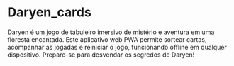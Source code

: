 # Daryen_cards
Daryen é um jogo de tabuleiro imersivo de mistério e aventura em uma floresta encantada. Este aplicativo web PWA permite sortear cartas, acompanhar as jogadas e reiniciar o jogo, funcionando offline em qualquer dispositivo. Prepare-se para desvendar os segredos de Daryen!
